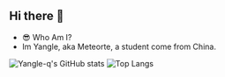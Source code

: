 ## Hi there 👋

- 😎 Who Am I?
- Im Yangle, aka Meteorte, a student come from China.
<!--
**yangle-q/yangle-q** is a ✨ _special_ ✨ repository because its `README.md` (this file) appears on your GitHub profile.

Here are some ideas to get you started:

- 🔭 I’m currently working on ...
- 🌱 I’m currently learning ...
- 👯 I’m looking to collaborate on ...
- 🤔 I’m looking for help with ...
- 💬 Ask me about ...
- 📫 How to reach me: ...
- 😄 Pronouns: ...
- ⚡ Fun fact: ...
-->
![Yangle-q's GitHub stats](https://github-readme-stats.vercel.app/api?username=yangle-q&show_icons=true)
![Top Langs](https://github-readme-stats.vercel.app/api/top-langs/?username=yangle-q&layout=compact)

